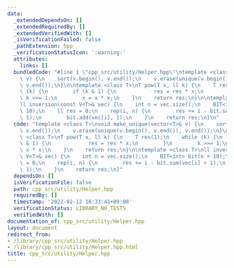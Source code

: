 ```yaml
---
data:
  _extendedDependsOn: []
  _extendedRequiredBy: []
  _extendedVerifiedWith: []
  _isVerificationFailed: false
  _pathExtension: hpp
  _verificationStatusIcon: ':warning:'
  attributes:
    links: []
  bundledCode: "#line 1 \"cpp_src/utility/Helper.hpp\"\ntemplate <class T>\nvoid make_unique(vector<T>&\
    \ v) {\n    sort(v.begin(), v.end());\n    v.erase(unique(v.begin(), v.end()),\
    \ v.end());\n}\n\ntemplate <class T>\nT pow(T x, ll k) {\n    T res(1);\n    while\
    \ (k) {\n        if (k & 1) {\n            res = res * x;\n        }\n       \
    \ k >>= 1;\n        x = x * x;\n    }\n    return res;\n}\n\ntemplate <class T>\n\
    ll inversion(const V<T>& vec) {\n    int n = vec.size();\n    BIT<int> bit(n +\
    \ 10);\n    ll res = 0;\n    rep(i, n) {\n        res += i - bit.sum(vec[i] +\
    \ 1);\n        bit.add(vec[i], 1);\n    }\n    return res;\n}\n"
  code: "template <class T>\nvoid make_unique(vector<T>& v) {\n    sort(v.begin(),\
    \ v.end());\n    v.erase(unique(v.begin(), v.end()), v.end());\n}\n\ntemplate\
    \ <class T>\nT pow(T x, ll k) {\n    T res(1);\n    while (k) {\n        if (k\
    \ & 1) {\n            res = res * x;\n        }\n        k >>= 1;\n        x =\
    \ x * x;\n    }\n    return res;\n}\n\ntemplate <class T>\nll inversion(const\
    \ V<T>& vec) {\n    int n = vec.size();\n    BIT<int> bit(n + 10);\n    ll res\
    \ = 0;\n    rep(i, n) {\n        res += i - bit.sum(vec[i] + 1);\n        bit.add(vec[i],\
    \ 1);\n    }\n    return res;\n}"
  dependsOn: []
  isVerificationFile: false
  path: cpp_src/utility/Helper.hpp
  requiredBy: []
  timestamp: '2022-02-12 18:33:41+09:00'
  verificationStatus: LIBRARY_NO_TESTS
  verifiedWith: []
documentation_of: cpp_src/utility/Helper.hpp
layout: document
redirect_from:
- /library/cpp_src/utility/Helper.hpp
- /library/cpp_src/utility/Helper.hpp.html
title: cpp_src/utility/Helper.hpp
---
```

